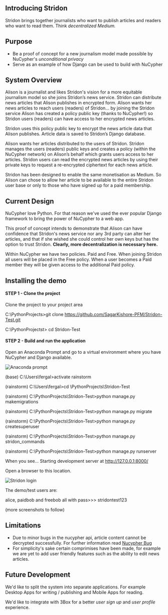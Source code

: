 ## Introducing Stridon
Stridon brings together journalists who want to publish articles and readers who want to read them. Think _decentralized Medium._
## Purpose
- Be a proof of concept for a new journalism model made possible by NuCypher's _unconditional privacy_
- Serve as an example of how Django can be used to build with NuCypher
## System Overview
Alison is a journalist and likes Stridon's vision for a more equitable journalism model so she joins Stridon’s news service. Stridon can distribute news articles that Alison publishes in encrypted form. Alison wants her news articles to reach users (readers) of Stridon… by joining the Stridon service Alison has created a policy public key (thanks to NuCypher!) so Stridon users (readers) can have access to her encrypted news articles.

Stridon uses this policy public key to encrypt the news article data that Alison publishes. Article data is saved to Stridon’s Django database.

Alison wants her articles distributed to the users of Stridon. Stridon manages the users (readers) public keys and creates a policy (within the NuCypher network) on Alison’s behalf which grants users access to her articles. Stridon users can read the encrypted news articles by using their private keys to request a re-encrypted ciphertext for each news article.

Stridon has been designed to enable the same monetisation as Medium. So Alison can chose to allow her article to be available to the entire Stridon user base or only to those who have signed up for a paid membership.
## Current Design
NuCypher love Python. For that reason we've used the ever popular Django framework to bring the power of NuCypher to a web app.

This proof of concept intends to demonstrate that Alison can have confidence that Stridon's news service nor any 3rd party can alter her articles, and that if she wished she could control her own keys but has the option to trust Stridon. **Clearly, more decentralization is necessary here.**

Within NuCypher we have two policies. Paid and Free. When joining Stridon all users will be placed in the Free policy. When a user becomes a Paid member they will be given access to the additional Paid policy.
## Installing the demo
#### STEP 1 - Clone the project
Clone the project to your project area

C:\PythonProjects>git clone https://github.com/SagarKishore-PFM/Stridon-Test.git

C:\PythonProjectst> cd Stridon-Test

#### STEP 2 - Build and run the application
Open an Anaconda Prompt and go to a virtual environment where you have NuCypher and Django available.

![Anaconda prompt](https://i.imgur.com/qWmeGJ4.png)

(base) C:\Users\fergal>activate rainstorm

(rainstorm) C:\Users\fergal>cd \PythonProjects\Stridon-Test

(rainstorm) C:\PythonProjects\Stridon-Test>python manage.py makemigrations

(rainstorm) C:\PythonProjects\Stridon-Test>python manage.py migrate

(rainstorm) C:\PythonProjects\Stridon-Test>python manage.py createsuperuser

(rainstorm) C:\PythonProjects\Stridon-Test>python manage.py stridon_commands

(rainstorm) C:\PythonProjects\Stridon-Test>python manage.py runserver

When you see...
Starting development server at http://127.0.0.1:8000/

Open a browser to this location.

![Stridon login](https://i.imgur.com/8LbPJLx.png)

The demo/test users are: 

alice, paidbob and freebob
all with pass>>> stridontest123

(more screenshots to follow)

## Limitations
- Due to minor bugs in the nucypher api, article content cannot be decrypted successfully. For further information read [Nucypher Bug](https://github.com/sagarkishore-pfm/stridon-test/nucypher-bug.md)
- For simplicity's sake certain comprimises have been made, for example we are yet to add user friendly features such as the ability to edit news articles.
## Future Development
We'd like to split the system into separate applications. For example Desktop Apps for writing / publishing and Mobile Apps for reading.

We'd like to integrate with 3Box for a better *user sign up* and *user profile* experience.